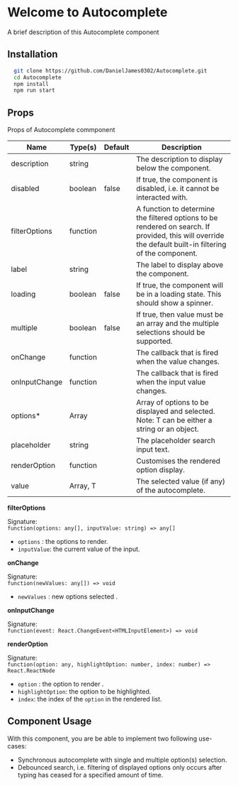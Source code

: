 
# Welcome to Autocomplete 

A brief description of this Autocomplete component


## Installation

```bash
  git clone https://github.com/DanielJames0302/Autocomplete.git
  cd Autocomplete
  npm install 
  npm run start
```




    
## Props
Props of Autocomplete commponent

| Name           | Type(s)       | Default   | Description                                                                                                                                              |
|----------------|---------------|-----------|----------------------------------------------------------------------------------------------------------------------------------------------------------|
| description    | string        |           | The description to display below the component.                                                                                                          |
| disabled       | boolean       | false     | If true, the component is disabled, i.e. it cannot be interacted with.                                                                                    |
| filterOptions  | function      |           | A function to determine the filtered options to be rendered on search. If provided, this will override the default built-in filtering of the component.   |                  |
| label          | string        |           | The label to display above the component.                                                                                                                 |
| loading        | boolean       | false     | If true, the component will be in a loading state. This should show a spinner.                                                                            |
| multiple       | boolean       | false     | If true, then value must be an array and the multiple selections should be supported.                                                                     |
| onChange       | function      |           | The callback that is fired when the value changes.                                                                                                        |
| onInputChange  | function      |           | The callback that is fired when the input value changes.                                                                                                  |
| options*       | Array<T>      |           | Array of options to be displayed and selected. Note: T can be either a string or an object.                                                               |
| placeholder    | string        |           | The placeholder search input text.                                                                                                                        |
| renderOption   | function      |           | Customises the rendered option display.                                                                                                                   |
| value          | Array<T>, T   |           | The selected value (if any) of the autocomplete.                                                                                                          |


**filterOptions**

 Signature:   
 ```function(options: any[], inputValue: string) => any[]```
 - ```options``` : the options to render.
 - ```inputValue```: the current value of the input.


**onChange**

 Signature:   
 ```function(newValues: any[]) => void```
 - ```newValues``` : new options selected .


**onInputChange**

 Signature:   
 ```function(event: React.ChangeEvent<HTMLInputElement>) => void```

**renderOption**

 Signature:   
 ```function(option: any, highlightOption: number, index: number) => React.ReactNode```
 - ```option``` : the option to render .
 - ```highlightOption```: the option to be highlighted.
 - ```index```: the index of the ```option``` in the rendered list.

## Component Usage

With this component, you are be able to implement two following use-cases:
- Synchronous autocomplete with single and multiple option(s) selection.
- Debounced search, i.e. filtering of displayed options only occurs after typing has ceased for a specified amount of time.

